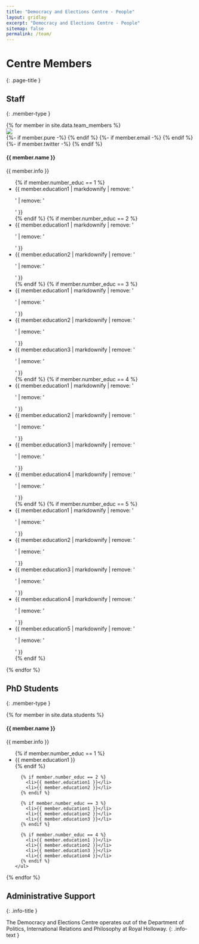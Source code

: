 ```yaml
---
title: "Democracy and Elections Centre - People"
layout: gridlay
excerpt: "Democracy and Elections Centre - People"
sitemap: false
permalink: /team/
---
```


# Centre Members
{: .page-title }

## Staff
{: .member-type }

<div class="row">
  {% for member in site.data.team_members %}
    <div class="col-md-4 member-card">
      <div class="row">
        <div class="col-auto col-left">
          <div class="member-card__img-wraper">
            <img src="{{ site.url }}{{ site.baseurl }}/images/teampic/{{ member.photo }}" />
          </div>
          <div class="member-card__social">
            {%- if member.pure -%}
              <a href="{{ member.pure }}" class="icon-publications"></a> 
            {% endif %}
            {%- if member.email -%}
              <a href="mailto:{{ member.email }}" class="icon-email"></a>
            {% endif %}  
            {%- if member.twitter -%}
              <a href="http://www.twitter.com/{{ member.twitter }}" class="icon-megaphone"></a> 
            {% endif %}
          </div>
        </div>
        <div class="col col-right">
          <h4 class="member-card__name">{{ member.name }}</h4>
          <p class="member-card__info">{{ member.info }}</p>
          <ul>
            {% if member.number_educ == 1 %}
              <li>{{ member.education1 | markdownify | remove: '<p>' | remove: '</p>' }}</li>
            {% endif %}
            {% if member.number_educ == 2 %}
              <li>{{ member.education1 | markdownify | remove: '<p>' | remove: '</p>'  }}</li>
              <li>{{ member.education2 | markdownify | remove: '<p>' | remove: '</p>'  }}</li>
            {% endif %}
            {% if member.number_educ == 3 %}
              <li>{{ member.education1 | markdownify | remove: '<p>' | remove: '</p>'  }}</li>
              <li>{{ member.education2 | markdownify | remove: '<p>' | remove: '</p>'  }}</li>
              <li>{{ member.education3 | markdownify | remove: '<p>' | remove: '</p>'  }}</li>
            {% endif %}
            {% if member.number_educ == 4 %}
              <li>{{ member.education1 | markdownify | remove: '<p>' | remove: '</p>'  }}</li>
              <li>{{ member.education2 | markdownify | remove: '<p>' | remove: '</p>'  }}</li>
              <li>{{ member.education3 | markdownify | remove: '<p>' | remove: '</p>'  }}</li>
              <li>{{ member.education4 | markdownify | remove: '<p>' | remove: '</p>'  }}</li>
            {% endif %}
            {% if member.number_educ == 5 %}
              <li>{{ member.education1 | markdownify | remove: '<p>' | remove: '</p>'  }}</li>
              <li>{{ member.education2 | markdownify | remove: '<p>' | remove: '</p>'  }}</li>
              <li>{{ member.education3 | markdownify | remove: '<p>' | remove: '</p>'  }}</li>
              <li>{{ member.education4 | markdownify | remove: '<p>' | remove: '</p>'  }}</li>
              <li>{{ member.education5 | markdownify | remove: '<p>' | remove: '</p>'  }}</li>
            {% endif %}
          </ul>
        </div>
      </div>
    </div>
  {% endfor %}

</div>




## PhD Students
{: .member-type }

<div class="row">
{% for member in site.data.students %}

  <div class="col-md-4 member-card">
    <h4 class="member-card__name">{{ member.name }}</h4>
    <p class="member-card__info">{{ member.info }}</p>
    <ul>
      {% if member.number_educ == 1 %}
        <li>{{ member.education1 }}</li>
      {% endif %}

      {% if member.number_educ == 2 %}
        <li>{{ member.education1 }}</li>
        <li>{{ member.education2 }}</li>
      {% endif %}

      {% if member.number_educ == 3 %}
        <li>{{ member.education1 }}</li>
        <li>{{ member.education2 }}</li>
        <li>{{ member.education3 }}</li>
      {% endif %}

      {% if member.number_educ == 4 %}
        <li>{{ member.education1 }}</li>
        <li>{{ member.education2 }}</li>
        <li>{{ member.education3 }}</li>
        <li>{{ member.education4 }}</li>
      {% endif %}
    </ul>
  </div>

{% endfor %}
</div>



## Administrative Support
{: .info-title }

The Democracy and Elections Centre operates out of the Department of Politics, International Relations and Philosophy at Royal Holloway.
{: .info-text }
